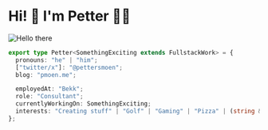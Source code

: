 # Hi! 👋 I'm Petter 🙋‍♂️

![Hello there](https://media3.giphy.com/media/Nx0rz3jtxtEre/giphy.gif)

```typescript
export type Petter<SomethingExciting extends FullstackWork> = {
  pronouns: "he" | "him";
  ["twitter/x"]: "@pettersmoen";
  blog: "pmoen.me";

  employedAt: "Bekk";
  role: "Consultant";
  currentlyWorkingOn: SomethingExciting;
  interests: "Creating stuff" | "Golf" | "Gaming" | "Pizza" | (string & {});
};
```
